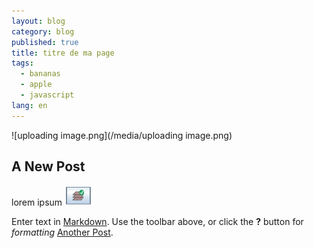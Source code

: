 ```yaml
---
layout: blog
category: blog
published: true
title: titre de ma page
tags: 
  - bananas
  - apple
  - javascript
lang: en
---
```


![uploading image.png](/media/uploading image.png)
## A New Post

lorem ipsum
![bi_beg_ch6_image00.png](/_posts/bi_beg_ch6_image00.png)

Enter text in [Markdown](http://daringfireball.net/projects/markdown/). Use the toolbar above, or click the **?** button for _formatting_ [Another Post](/starter/blog/2013/06/10/another-post/).